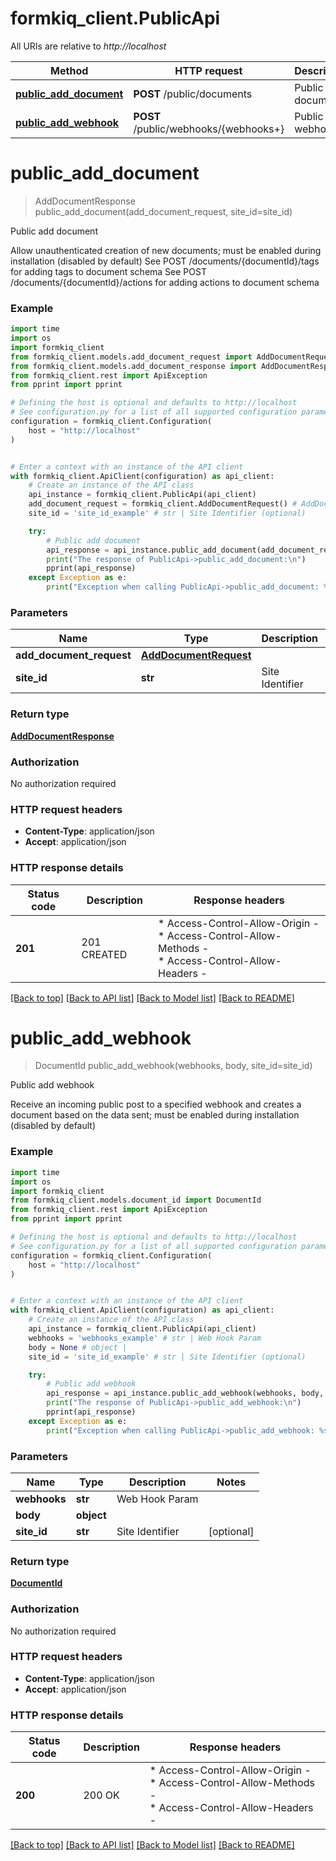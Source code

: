 # formkiq_client.PublicApi

All URIs are relative to *http://localhost*

Method | HTTP request | Description
------------- | ------------- | -------------
[**public_add_document**](PublicApi.md#public_add_document) | **POST** /public/documents | Public add document
[**public_add_webhook**](PublicApi.md#public_add_webhook) | **POST** /public/webhooks/{webhooks+} | Public add webhook


# **public_add_document**
> AddDocumentResponse public_add_document(add_document_request, site_id=site_id)

Public add document

Allow unauthenticated creation of new documents; must be enabled during installation (disabled by default)  See POST /documents/{documentId}/tags for adding tags to document schema  See POST /documents/{documentId}/actions for adding actions to document schema

### Example


```python
import time
import os
import formkiq_client
from formkiq_client.models.add_document_request import AddDocumentRequest
from formkiq_client.models.add_document_response import AddDocumentResponse
from formkiq_client.rest import ApiException
from pprint import pprint

# Defining the host is optional and defaults to http://localhost
# See configuration.py for a list of all supported configuration parameters.
configuration = formkiq_client.Configuration(
    host = "http://localhost"
)


# Enter a context with an instance of the API client
with formkiq_client.ApiClient(configuration) as api_client:
    # Create an instance of the API class
    api_instance = formkiq_client.PublicApi(api_client)
    add_document_request = formkiq_client.AddDocumentRequest() # AddDocumentRequest | 
    site_id = 'site_id_example' # str | Site Identifier (optional)

    try:
        # Public add document
        api_response = api_instance.public_add_document(add_document_request, site_id=site_id)
        print("The response of PublicApi->public_add_document:\n")
        pprint(api_response)
    except Exception as e:
        print("Exception when calling PublicApi->public_add_document: %s\n" % e)
```



### Parameters


Name | Type | Description  | Notes
------------- | ------------- | ------------- | -------------
 **add_document_request** | [**AddDocumentRequest**](AddDocumentRequest.md)|  | 
 **site_id** | **str**| Site Identifier | [optional] 

### Return type

[**AddDocumentResponse**](AddDocumentResponse.md)

### Authorization

No authorization required

### HTTP request headers

 - **Content-Type**: application/json
 - **Accept**: application/json

### HTTP response details

| Status code | Description | Response headers |
|-------------|-------------|------------------|
**201** | 201 CREATED |  * Access-Control-Allow-Origin -  <br>  * Access-Control-Allow-Methods -  <br>  * Access-Control-Allow-Headers -  <br>  |

[[Back to top]](#) [[Back to API list]](../README.md#documentation-for-api-endpoints) [[Back to Model list]](../README.md#documentation-for-models) [[Back to README]](../README.md)

# **public_add_webhook**
> DocumentId public_add_webhook(webhooks, body, site_id=site_id)

Public add webhook

Receive an incoming public post to a specified webhook and creates a document based on the data sent; must be enabled during installation (disabled by default)

### Example


```python
import time
import os
import formkiq_client
from formkiq_client.models.document_id import DocumentId
from formkiq_client.rest import ApiException
from pprint import pprint

# Defining the host is optional and defaults to http://localhost
# See configuration.py for a list of all supported configuration parameters.
configuration = formkiq_client.Configuration(
    host = "http://localhost"
)


# Enter a context with an instance of the API client
with formkiq_client.ApiClient(configuration) as api_client:
    # Create an instance of the API class
    api_instance = formkiq_client.PublicApi(api_client)
    webhooks = 'webhooks_example' # str | Web Hook Param
    body = None # object | 
    site_id = 'site_id_example' # str | Site Identifier (optional)

    try:
        # Public add webhook
        api_response = api_instance.public_add_webhook(webhooks, body, site_id=site_id)
        print("The response of PublicApi->public_add_webhook:\n")
        pprint(api_response)
    except Exception as e:
        print("Exception when calling PublicApi->public_add_webhook: %s\n" % e)
```



### Parameters


Name | Type | Description  | Notes
------------- | ------------- | ------------- | -------------
 **webhooks** | **str**| Web Hook Param | 
 **body** | **object**|  | 
 **site_id** | **str**| Site Identifier | [optional] 

### Return type

[**DocumentId**](DocumentId.md)

### Authorization

No authorization required

### HTTP request headers

 - **Content-Type**: application/json
 - **Accept**: application/json

### HTTP response details

| Status code | Description | Response headers |
|-------------|-------------|------------------|
**200** | 200 OK |  * Access-Control-Allow-Origin -  <br>  * Access-Control-Allow-Methods -  <br>  * Access-Control-Allow-Headers -  <br>  |

[[Back to top]](#) [[Back to API list]](../README.md#documentation-for-api-endpoints) [[Back to Model list]](../README.md#documentation-for-models) [[Back to README]](../README.md)

